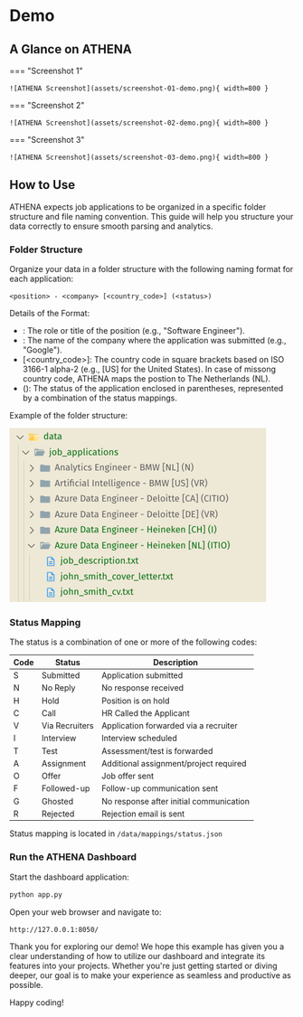 # Demo 

## A Glance on ATHENA


=== "Screenshot 1"

    ![ATHENA Screenshot](assets/screenshot-01-demo.png){ width=800 }

=== "Screenshot 2"

    ![ATHENA Screenshot](assets/screenshot-02-demo.png){ width=800 }
    
=== "Screenshot 3"

    ![ATHENA Screenshot](assets/screenshot-03-demo.png){ width=800 }



## How to Use

ATHENA expects job applications to be organized in a specific folder structure and file naming convention. This guide will help you structure your data correctly to ensure smooth parsing and analytics.

### Folder Structure

Organize your data in a folder structure with the following naming format for each application:

```
<position> - <company> [<country_code>] (<status>)
```

Details of the Format:

- <position>: The role or title of the position (e.g., "Software Engineer").
- <company>:  The name of the company where the application was submitted (e.g., "Google").
- [<country_code>]:  The country code in square brackets based on ISO 3166-1 alpha-2 (e.g., [US] for the United States). In case of missong country code, ATHENA maps the postion to The Netherlands (NL).
- (<status>): The status of the application enclosed in parentheses, represented by a combination of the status mappings.

Example of the folder structure: 

![ATHENA Application folder structure](assets/data-directories-prep.png)

### Status Mapping

The status is a combination of one or more of the following codes:

|Code |	Status	| Description |
| --- | ---     | ---         |
|S |	Submitted |	Application submitted |
|N |	No Reply |	No response received |
|H |	Hold | Position is on hold |
|C |	Call |	HR Called the Applicant | 
|V |	Via Recruiters	| Application forwarded via a recruiter |
|I |	Interview | Interview scheduled |
|T |	Test | Assessment/test is forwarded |
|A |	Assignment | Additional assignment/project required |
|O |	Offer | Job offer sent |
|F |	Followed-up	| Follow-up communication sent |
|G |	Ghosted	| No response after initial communication |
|R |	Rejected | Rejection email is sent |

Status mapping is located in `/data/mappings/status.json`

### Run the ATHENA Dashboard

Start the dashboard application:

```bash
python app.py
```

Open your web browser and navigate to:

```bash
http://127.0.0.1:8050/
```

Thank you for exploring our demo! We hope this example has given you a clear understanding of how to utilize our dashboard and integrate its features into your projects. Whether you're just getting started or diving deeper, our goal is to make your experience as seamless and productive as possible.

Happy coding!